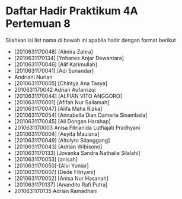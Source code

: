# Daftar Hadir Praktikum 4A Pertemuan 8
Silahkan isi list nama di bawah ini apabila hadir dengan format berikut

- [2010631170048] [Almira Zahra]
- [2010631170134] [Yohanes Anjar Dewantara]
- [2010631170046] [Alif Karimullah]
- [2010631170041] [Adi Sunandar]
- Andriani Nurian
- [2010631170005] [Chintya Ana Tasya]
- 2010631170042 Adrian Aufarrizqi
- [2010631170044] [ALFIAN VITO ANGGORO]
- [2010631170001] [Afifah Nur Sallamah]
- [2010631170047] [Alifa Maha Rizka]
- [2010631170054] [Annabella Dian Dameria Sinambela]
- [2010631170045] [Ali Dongan Harahap]
- 2010631170003 Anisa Fitrianida Lutfiajati Pradhyani
- [2010631170004] [Asyifa Maulana]
- [2010631170049] [Altolyto Sitanggang]
- [2010631170043] [Adrian Wibisono]
- [2010631170133] [Jovanka Sandra Nathalie Silalahi]
- [2010631170053] [anisah]
- [2010631170050]-[Alvi Yuniar]
- [2010631170007] [Dede Fitriyani]
- [2010631170052] [Anisa Nur Hasanah]
- [2010631170137] [Anandito Rafi Putra]
- 2010631170135 Adrian Ramadhani 
